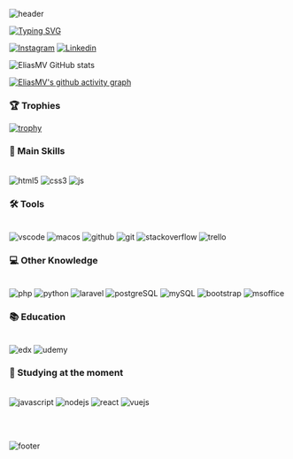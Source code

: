 ![header](https://capsule-render.vercel.app/api?type=waving&color=e4bf7a&height=200&width=100%&section=header&text=Elias%20Moya%20Viani&fontSize=40&animation=fadeIn&fontAlignY=30&desc=Full-Stack%20Developer&descAlignY=48&descAlign=50)

[![Typing SVG](https://readme-typing-svg.herokuapp.com/?color=fff&size=35&center=true&vCenter=true&width=850&lines=HELLO!+MY+NAME+IS+ELIAS+MOYA+VIANI;I'm+22+years+old;I'm+from+São+Paulo,+Brazil;BE+WELCOME!+:%29)](https://git.io/typing-svg)

[![Instagram](https://img.shields.io/badge/Instagram-E4405F?style=for-the-badge&logo=instagram&logoColor=white)](https://instagram.com/elliasmv)
[![Linkedin](https://img.shields.io/badge/LinkedIn-0077B5?style=for-the-badge&logo=linkedin&logoColor=white)](https://linkedin.com/in/elias-moya-viani)

![EliasMV GitHub stats](https://github-readme-stats.vercel.app/api?username=EliasMV&show_icons=true&theme=onedark&count_private=true)

<!-- ### Eliasmv's Contribution Graph -->

[![EliasMV's github activity graph](https://github-readme-activity-graph.vercel.app/graph?username=EliasMV&bg_color=282C34&color=e4bf7a&line=df6d74&point=e4bf7a&area=true&hide_border=false&radius=7&hide_title=false)](https://github.com/ashutosh00710/github-readme-activity-graph)

### 🏆 Trophies

[![trophy](https://github-profile-trophy.vercel.app/?username=EliasMV)](https://github.com/ryo-ma/github-profile-trophy)

### 🚀 Main Skills

<div style="display: inline-block"> <br />
  <img align="center" alt="html5" src="https://img.shields.io/badge/HTML5-E34F26?style=for-the-badge&logo=html5&logoColor=white">
  <img align="center" alt="css3" src="https://img.shields.io/badge/CSS3-1572B6?style=for-the-badge&logo=css3&logoColor=white">
  <img align="center" alt="js" src="https://img.shields.io/badge/JavaScript-323330?style=for-the-badge&logo=javascript&logoColor=F7DF1E">
</div><br />

### 🛠️ Tools

<div style="display: inline-block"> <br />
  <img align="center" alt="vscode" src="https://img.shields.io/badge/Visual_Studio_Code-0078D4?style=for-the-badge&logo=visual%20studio%20code&logoColor=white">
  <img align="center" alt="macos" src="https://img.shields.io/badge/mac%20os-000000?style=for-the-badge&logo=apple&logoColor=white">
  <img align="center" alt="github" src="https://img.shields.io/badge/GitHub-100000?style=for-the-badge&logo=github&logoColor=white">
  <img align="center" alt="git" src="https://img.shields.io/badge/GIT-E44C30?style=for-the-badge&logo=git&logoColor=white">
  <img align="center" alt="stackoverflow" src="https://img.shields.io/badge/Stack_Overflow-FE7A16?style=for-the-badge&logo=stack-overflow&logoColor=white">
  <img align="center"alt="trello"src="https://img.shields.io/badge/Trello-0052CC?style=for-the-badge&logo=trello&logoColor=white">
</div><br />

### 💻 Other Knowledge

<div style="display: inline-block"> <br />
  <img align="center" alt="php" src="https://img.shields.io/badge/PHP-777BB4?style=for-the-badge&logo=php&logoColor=white">
  <img align="center" alt="python" src="https://img.shields.io/badge/Python-14354C?style=for-the-badge&logo=python&logoColor=white">
  <img align="center" alt="laravel" src="https://img.shields.io/badge/Laravel-FF2D20?style=for-the-badge&logo=laravel&logoColor=white">
  <img align="center" alt="postgreSQL" src="https://img.shields.io/badge/PostgreSQL-316192?style=for-the-badge&logo=postgresql&logoColor=white">
  <img align="center" alt="mySQL" src="https://img.shields.io/badge/MySQL-00000F?style=for-the-badge&logo=mysql&logoColor=white">
  <img align="center" alt="bootstrap" src="https://img.shields.io/badge/Bootstrap-563D7C?style=for-the-badge&logo=bootstrap&logoColor=white">
  <img align="center" alt="msoffice" src="https://img.shields.io/badge/Microsoft_Office-D83B01?style=for-the-badge&logo=microsoft-office&logoColor=white">
</div><br />

### 📚 Education

<div style="display: inline-block"> <br />
  <img align="center" alt="edx" src="https://img.shields.io/badge/Edx-193A3E?style=for-the-badge&logo=edx&logoColor=white">
  <img align="center" alt="udemy" src="https://img.shields.io/badge/Udemy-EC5252?style=for-the-badge&logo=Udemy&logoColor=white">
</div>

### 📖 Studying at the moment

<div style="display: inline-block"> <br />
  <img align="center" alt="javascript" src="https://img.shields.io/badge/JavaScript-F7DF1E?style=for-the-badge&logo=javascript&logoColor=black">
  <img align="center" alt="nodejs" src="https://img.shields.io/badge/Node.js-43853D?style=for-the-badge&logo=node.js&logoColor=white">
  <img align="center" alt="react" src="https://img.shields.io/badge/React-20232A?style=for-the-badge&logo=react&logoColor=61DAFB">
  <img align="center" alt="vuejs" src="https://img.shields.io/badge/Vue.js-35495E?style=for-the-badge&logo=vue.js&logoColor=4FC08D">
</div>

<br /><br />

![footer](https://capsule-render.vercel.app/api?type=waving&color=e4bf7a&height=150&width=100%&section=footer&animation=fadeIn)
